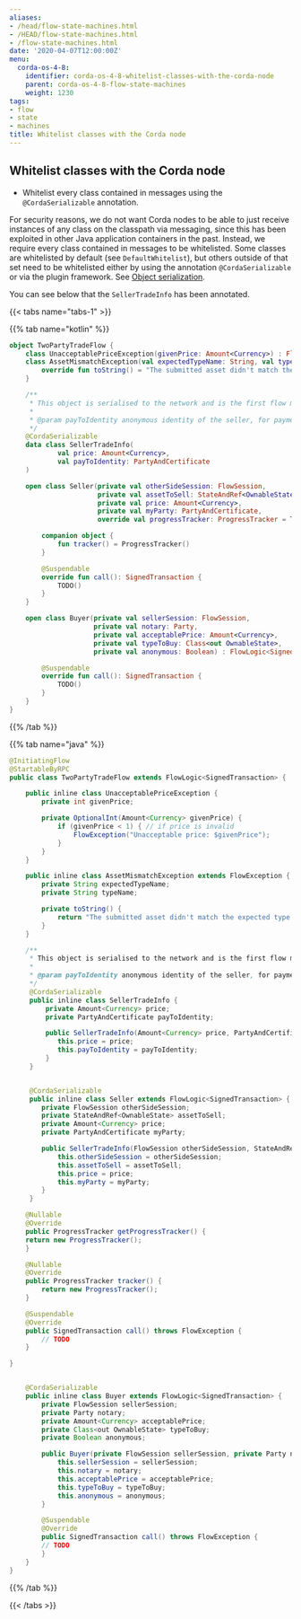 ```yaml
---
aliases:
- /head/flow-state-machines.html
- /HEAD/flow-state-machines.html
- /flow-state-machines.html
date: '2020-04-07T12:00:00Z'
menu:
  corda-os-4-8:
    identifier: corda-os-4-8-whitelist-classes-with-the-corda-node
    parent: corda-os-4-8-flow-state-machines
    weight: 1230
tags:
- flow
- state
- machines
title: Whitelist classes with the Corda node
---
```


## Whitelist classes with the Corda node

* Whitelist every class contained in messages using the `@CordaSerializable` annotation.

For security reasons, we do not want Corda nodes to be able to just receive instances of any class on the classpath
via messaging, since this has been exploited in other Java application containers in the past. Instead, we require
every class contained in messages to be whitelisted. Some classes are whitelisted by default (see `DefaultWhitelist`),
but others outside of that set need to be whitelisted either by using the annotation `@CordaSerializable` or via the
plugin framework. See [Object serialization](serialization.md).

You can see below that the `SellerTradeInfo` has been annotated.

{{< tabs name="tabs-1" >}}

{{% tab name="kotlin" %}}

```kotlin
object TwoPartyTradeFlow {
    class UnacceptablePriceException(givenPrice: Amount<Currency>) : FlowException("Unacceptable price: $givenPrice")
    class AssetMismatchException(val expectedTypeName: String, val typeName: String) : FlowException() {
        override fun toString() = "The submitted asset didn't match the expected type: $expectedTypeName vs $typeName"
    }

    /**
     * This object is serialised to the network and is the first flow message the seller sends to the buyer.
     *
     * @param payToIdentity anonymous identity of the seller, for payment to be sent to.
     */
    @CordaSerializable
    data class SellerTradeInfo(
            val price: Amount<Currency>,
            val payToIdentity: PartyAndCertificate
    )

    open class Seller(private val otherSideSession: FlowSession,
                      private val assetToSell: StateAndRef<OwnableState>,
                      private val price: Amount<Currency>,
                      private val myParty: PartyAndCertificate,
                      override val progressTracker: ProgressTracker = TwoPartyTradeFlow.Seller.tracker()) : FlowLogic<SignedTransaction>() {

        companion object {
            fun tracker() = ProgressTracker()
        }

        @Suspendable
        override fun call(): SignedTransaction {
            TODO()
        }
    }

    open class Buyer(private val sellerSession: FlowSession,
                     private val notary: Party,
                     private val acceptablePrice: Amount<Currency>,
                     private val typeToBuy: Class<out OwnableState>,
                     private val anonymous: Boolean) : FlowLogic<SignedTransaction>() {

        @Suspendable
        override fun call(): SignedTransaction {
            TODO()
        }
    }
}

```
{{% /tab %}}

{{% tab name="java" %}}
```java
@InitiatingFlow
@StartableByRPC
public class TwoPartyTradeFlow extends FlowLogic<SignedTransaction> {

    public inline class UnacceptablePriceException {
        private int givenPrice;

        private OptionalInt(Amount<Currency> givenPrice) {
            if (givenPrice < 1) { // if price is invalid
                FlowException("Unacceptable price: $givenPrice");
            }
        }
    }

    public inline class AssetMismatchException extends FlowException {
        private String expectedTypeName;
        private String typeName;

        private toString() {
            return "The submitted asset didn't match the expected type: " + expectedTypeName + " vs " + typeName;
        }
    }

    /**
     * This object is serialised to the network and is the first flow message the seller sends to the buyer.
     *
     * @param payToIdentity anonymous identity of the seller, for payment to be sent to.
     */
     @CordaSerializable
     public inline class SellerTradeInfo {
         private Amount<Currency> price;
         private PartyAndCertificate payToIdentity;

         public SellerTradeInfo(Amount<Currency> price, PartyAndCertificate payToIdentity) {
            this.price = price;
            this.payToIdentity = payToIdentity;
         }
     }


     @CordaSerializable
     public inline class Seller extends FlowLogic<SignedTransaction> {
        private FlowSession otherSideSession;
        private StateAndRef<OwnableState> assetToSell;
        private Amount<Currency> price;
        private PartyAndCertificate myParty;

        public SellerTradeInfo(FlowSession otherSideSession, StateAndRef<OwnableState> assetToSell, Amount<Currency> price, PartyAndCertificate myParty) {
            this.otherSideSession = otherSideSession;
            this.assetToSell = assetToSell;
            this.price = price;
            this.myParty = myParty;
        }
     }

    @Nullable
    @Override
    public ProgressTracker getProgressTracker() {
    return new ProgressTracker();
    }

    @Nullable
    @Override
    public ProgressTracker tracker() {
        return new ProgressTracker();
    }

    @Suspendable
    @Override
    public SignedTransaction call() throws FlowException {
        // TODO
    }

}


    @CordaSerializable
    public inline class Buyer extends FlowLogic<SignedTransaction> {
        private FlowSession sellerSession;
        private Party notary;
        private Amount<Currency> acceptablePrice;
        private Class<out OwnableState> typeToBuy;
        private Boolean anonymous;

        public Buyer(private FlowSession sellerSession, private Party notary, private Amount<Currency> acceptablePrice, private Class<out OwnableState> typeToBuy, private Boolean anonymous) {
            this.sellerSession = sellerSession;
            this.notary = notary;
            this.acceptablePrice = acceptablePrice;
            this.typeToBuy = typeToBuy;
            this.anonymous = anonymous;
        }

        @Suspendable
        @Override
        public SignedTransaction call() throws FlowException {
        // TODO
        }
    }
}
```
{{% /tab %}}

{{< /tabs >}}
